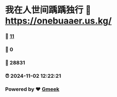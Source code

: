 # 我在人世间踽踽独行 :link: https://onebuaaer.us.kg/ 
### :page_facing_up: [11](https://onebuaaer.us.kg//tag.html) 
### :speech_balloon: 0 
### :hibiscus: 28831 
### :alarm_clock: 2024-11-02 12:22:21 
### Powered by :heart: [Gmeek](https://github.com/Meekdai/Gmeek)
